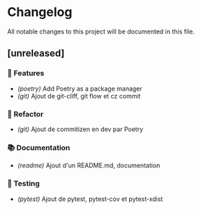 # Changelog

All notable changes to this project will be documented in this file.

## [unreleased]

### 🚀 Features

- *(poetry)* Add Poetry as a package manager
- *(git)* Ajout de git-cliff, git flow et cz commit

### 🚜 Refactor

- *(git)* Ajout de commitizen en dev par Poetry

### 📚 Documentation

- *(readme)* Ajout d'un README.md, documentation

### 🧪 Testing

- *(pytest)* Ajout de pytest, pytest-cov et pytest-xdist

<!-- generated by git-cliff -->
